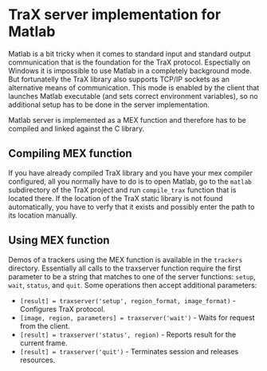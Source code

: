TraX server implementation for Matlab
=====================================

Matlab is a bit tricky when it comes to standard input and standard output communication that is the foundation for the TraX protocol. Espectially on Windows it is impossible to use Matlab in a completely background mode. But fortunatelly the TraX library also supports TCP/IP sockets as an alternative means of communication. This mode is enabled by the client that launches Matlab executable (and sets correct environment variables), so no additional setup has to be done in the server implementation.

Matlab server is implemented as a MEX function and therefore has to be compiled and linked against the C library.

Compiling MEX function
----------------------

If you have already compiled TraX library and you have your mex compiler configured, all you normally have to do is to open Matlab, go to the `matlab` subdirectory of the TraX project and run `compile_trax` function that is located there. If the location of the TraX static library is not found automatically, you have to verfy that it exists and possibly enter the path to its location manually.

Using MEX function
------------------

Demos of a trackers using the MEX function is available in the `trackers` directory. Essentially all calls to the traxserver function require the first parameter to be a string that matches to one of the server functions: `setup`, `wait`, `status`, and `quit`. Some operations then accept additional parameters:

* `[result] = traxserver('setup', region_format, image_format)` - Configures TraX protocol.
* `[image, region, parameters] = traxserver('wait')` - Waits for request from the client.
* `[result] = traxserver('status', region)` - Reports result for the current frame.
* `[result] = traxserver('quit')` - Terminates session and releases resources.


